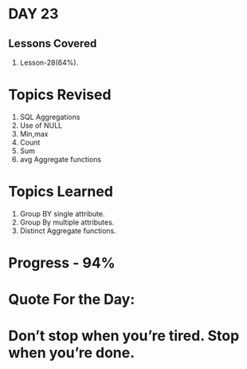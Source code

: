 
# DAY 23
## Lessons Covered
1. Lesson-28(64%).
# Topics Revised
1. SQL Aggregations
2. Use of NULL
3. Min,max
4. Count
5. Sum
6. avg Aggregate functions
# Topics Learned
1. Group BY single attribute.
2. Group By multiple attributes.
3. Distinct Aggregate functions.


# Progress - 94%

# Quote For the Day:

# Don’t stop when you’re tired. Stop when you’re done.
